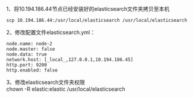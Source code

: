 1、将10.194.186.44节点已经安装好的elasticsearch文件夹拷贝至本机

`scp 10.194.186.44:/usr/local/elasticsearch /usr/local/elasticsearch`

2、修改配置文件elasticsearch.yml：
```
node.name: node-2
node.master: false
node.data: true
network.host: [_local_,127.0.0.1,10.194.186.45]
http.port: 9200
http.enabled: false
```
3、修改elasticsearch文件夹权限  
chown -R elastic:elastic /usr/local/elasticsearch
